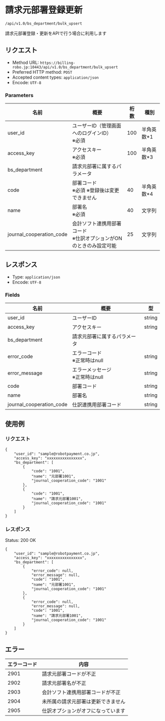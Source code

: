 # 請求元部署登録更新

`/api/v1.0/bs_department/bulk_upsert`

請求元部署登録・更新をAPIで行う場合に利用します

## リクエスト
- Method URL: `https://billing-robo.jp:10443/api/v1.0/bs_department/bulk_upsert`
- Preferred HTTP method: `POST`
- Accepted content types: `application/json`
- Encode: `UTF-8`

### Parameters

|名前|概要|桁数|種別|
|---|---|---|---|
|user_id|ユーザーID（管理画面へのログインID） <br> ※必須|100|半角英数*1|
|access_key|アクセスキー <br> ※必須|100|半角英数*3|
|bs_department|請求元部署に属するパラメータ|||
|code|部署コード <br> ※必須 ※登録後は変更できません|40|半角英数*4|
|name|部署名 <br> ※必須|40|文字列|
|journal_cooperation_code|会計ソフト連携用部署コード <br> ※仕訳オプションがONのときのみ設定可能|25|文字列|


## レスポンス

- Type: `application/json`
- Encode: `UTF-8`

### Fields

|名前|概要|型|
|---|---|---|
|user_id|ユーザーID|string|
|access_key|アクセスキー|string|
|bs_department|請求元部署に属するパラメータ||
|error_code|エラーコード <br> ※正常時はnull|string|
|error_message|エラーメッセージ <br> ※正常時はnull|string|
|code|部署コード|string|
|name|部署名|string|
|journal_cooperation_code|仕訳連携用部署コード|string|


## 使用例

### リクエスト

```
{
    "user_id": "sample@robotpayment.co.jp",
    "access_key": "xxxxxxxxxxxxxxxx",
    "bs_department": [
        {
            "code": "1001",
            "name": "元部署1001",
            "journal_cooperation_code": "1001"
        },
        {
            "code": "1001",
            "name": "請求元部署1001",
            "journal_cooperation_code": "1001"
        }
    ]
}
```

### レスポンス

Status: 200 OK

```
{
    "user_id": "sample@robotpayment.co.jp",
    "access_key": "xxxxxxxxxxxxxxxx",
    "bs_department": [
        {
            "error_code": null,
            "error_message": null,
            "code": "1001",
            "name": "元部署1001",
            "journal_cooperation_code": "1001"
        },
        {
            "error_code": null,
            "error_message": null,
            "code": "1001",
            "name": "請求元部署1001",
            "journal_cooperation_code": "1001"
        }
    ]
}
```

## エラー

| エラーコード | 内容                               |
| ------------ | ---------------------------------- |
| 2901         | 請求元部署コードが不正             |
| 2902         | 請求元部署名が不正                 |
| 2903         | 会計ソフト連携用部署コードが不正   |
| 2904         | 未所属の請求元部署は更新できません |
| 2905         | 仕訳オプションがオフになっています |